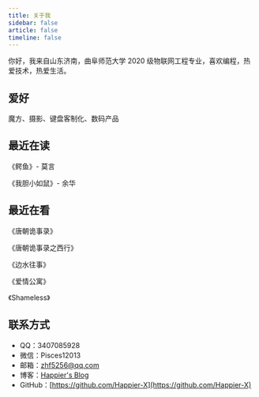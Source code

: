 ```yaml
---
title: 关于我
sidebar: false
article: false
timeline: false
---
```


你好，我来自山东济南，曲阜师范大学 2020 级物联网工程专业，喜欢编程，热爱技术，热爱生活。

## 爱好

魔方、摄影、键盘客制化、数码产品

## 最近在读

《鳄鱼》- 莫言

《我胆小如鼠》- 余华

## 最近在看

《唐朝诡事录》

《唐朝诡事录之西行》

《边水往事》

《爱情公寓》

《Shameless》

## 联系方式

- QQ：3407085928
- 微信：Pisces12013
- 邮箱：[zhf5256@qq.com](mailto:zhf5256@qq.com)
- 博客：[Happier's Blog](https://blog.happierx.top/)
- GitHub：[https://github.com/Happier-X](https://github.com/Happier-X)
